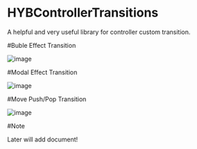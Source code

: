 # HYBControllerTransitions

A helpful and very useful library for controller custom transition.

#Buble Effect Transition

![image](https://github.com/CoderJackyHuang/HYBControllerTransitions/blob/master/bubble.gif)

#Modal Effect Transition

![image](https://github.com/CoderJackyHuang/HYBControllerTransitions/blob/master/modal.gif)

#Move Push/Pop Transition

![image](https://github.com/CoderJackyHuang/HYBControllerTransitions/blob/master/move.gif)

#Note

Later will add document!
